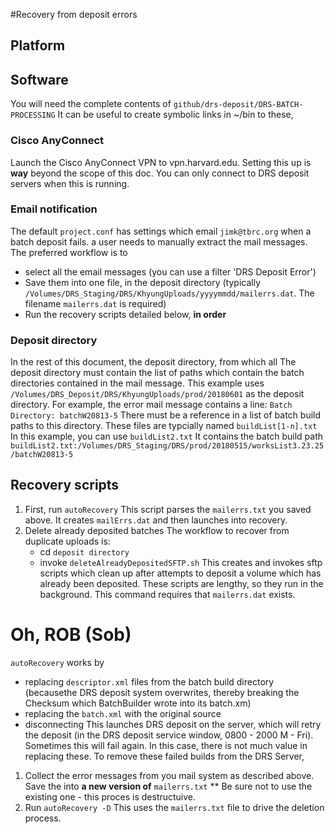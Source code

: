 #Recovery from deposit errors
## Platform
## Software
You will need the complete contents of `github/drs-deposit/DRS-BATCH-PROCESSING` It can be useful to create symbolic links
in ~/bin to these, 
### Cisco AnyConnect
Launch the Cisco AnyConnect VPN to vpn.harvard.edu. Setting this up is **way** beyond the scope of this doc. You can only connect to DRS deposit servers when this is running.
### Email notification
The default `project.conf` has settings which email `jimk@tbrc.org` when a batch deposit fails.
a user needs to manually extract the mail messages. The preferred workflow is to
+ select all the email messages (you can use a filter 'DRS Deposit Error')
+ Save them into one file, in the deposit directory (typically `/Volumes/DRS_Staging/DRS/KhyungUploads/yyyymmdd/mailerrs.dat`. The filename `mailerrs.dat` is required)
+ Run the recovery scripts detailed below, **in order**
### Deposit directory
In the rest of this document, the deposit directory, from which all 
The deposit directory must contain the list of paths which contain the batch directories contained in the
mail message.
This example uses `/Volumes/DRS_Deposit/DRS/KhyungUploads/prod/20180601` as the deposit directory.
For example, the error mail message contains a line: 
`
Batch Directory: batchW20813-5
`
There must be a reference in a list of batch build paths to this directory.
These files are typcially named `buildList[1-n].txt`
In this example,  you can use `buildList2.txt`
It contains the batch build path 
`buildList2.txt:/Volumes/DRS_Staging/DRS/prod/20180515/worksList3.23.25/batchW20813-5`
 
## Recovery scripts
1. First, run `autoRecovery`
This script parses the `mailerrs.txt` you saved above. It creates `mailErrs.dat` and then launches into recovery.
1. Delete already deposited batches
The workflow to recover from duplicate uploads is:
    + cd `deposit directory`
    + invoke `deleteAlreadyDepositedSFTP.sh` This creates and invokes sftp scripts which clean up after attempts to deposit a volume which has already been deposited.
    These scripts are lengthy, so they run in the background. This command requires that `mailerrs.dat` exists.
    
# Oh, ROB (Sob)
`autoRecovery` works by 
+ replacing `descriptor.xml` files from the batch build directory (becausethe DRS deposit system overwrites, thereby breaking the 
Checksum which BatchBuilder wrote into its batch.xm)
+ replacing the `batch.xml` with the original source
+ disconnecting
This launches DRS deposit on the server, which will retry the deposit (in the DRS deposit service window, 0800 - 2000 M - Fri).
Sometimes this will fail again. In this case, there is not much value in replacing these.
To remove these failed builds from the DRS Server,
1. Collect the error messages from you mail system as described above. Save the into **a new version of** `mailerrs.txt`
** Be sure not to use the existing one - this proces is destructuive.
1. Run `autoRecovery -D` This uses the `mailerrs.txt` file to drive the deletion process.
